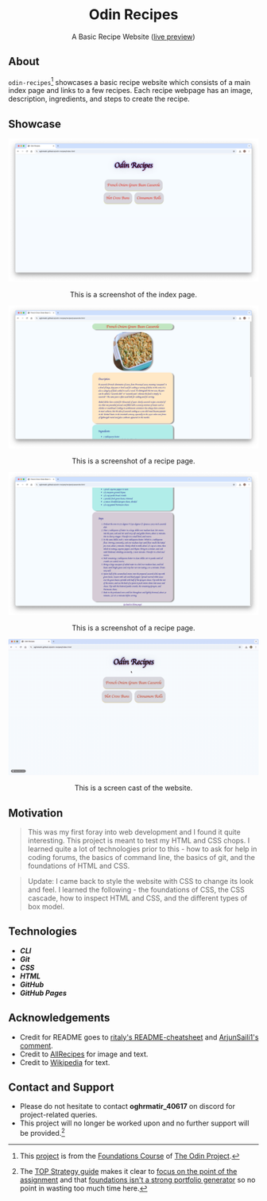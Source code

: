 <div align="center">
  <h1>Odin Recipes</h1>

  A Basic Recipe Website ([live preview](https://oghrmatir.github.io/odin-recipes/))
</div>

## About
`odin-recipes`[^1] showcases a basic recipe website which consists of a main index page and links to a few recipes. Each recipe webpage has an image, description, ingredients, and steps to create the recipe.

[^1]: This [project](https://www.theodinproject.com/lessons/foundations-recipes) is from the [Foundations Course](https://www.theodinproject.com/paths/foundations/courses/foundations) of [The Odin Project](https://www.theodinproject.com/about).

## Showcase
<div align="center">
  <img src="./images/screenshots/sample-1.jpg" alt="Screenshot of sample page 1">
  <p>This is a screenshot of the index page.</p>

  <img src="./images/screenshots/sample-2.jpg" alt="Screenshot of sample page 2">
  <p>This is a screenshot of a recipe page.</p>

  <img src="./images/screenshots/sample-3.jpg" alt="Screenshot of sample page 3">
  <p>This is a screenshot of a recipe page.</p>

  <img src="./images/demo/demo.gif" alt="Screen cast of odin-recipes">
  <p>This is a screen cast of the website.</p>
</div>

## Motivation
> This was my first foray into web development and I found it quite interesting. This project is meant to test my HTML and CSS chops. I learned quite a lot of technologies prior to this - how to ask for help in coding forums, the basics of command line, the basics of git, and the foundations of HTML and CSS.

> Update: I came back to style the website with CSS to change its look and feel. I learned the following - the foundations of CSS, the CSS cascade, how to inspect HTML and CSS, and the different types of box model.

## Technologies
- ***CLI***
- ***Git***
- ***CSS***
- ***HTML***
- ***GitHub***
- ***GitHub Pages***

## Acknowledgements
- Credit for README goes to [ritaly's README-cheatsheet](https://github.com/ritaly/README-cheatsheet) and [ArjunSaili1's comment](https://github.com/TheOdinProject/curriculum/discussions/25472#discussioncomment-5889343).
- Credit to [AllRecipes](https://www.allrecipes.com/) for image and text.
- Credit to [Wikipedia](https://www.wikipedia.org/) for text.

## Contact and Support
- Please do not hesitate to contact **oghrmatir_40617** on discord for project-related queries.
- This project will no longer be worked upon and no further support will be provided.[^2]

[^2]: The [TOP Strategy guide](https://dev.to/theodinproject/becoming-a-top-success-story-mindset-3dp2) makes it clear to [focus on the point of the assignment](https://dev.to/theodinproject/learning-code-f56#:~:text=Focus%20on%20the%20point%20of%20the%20assignment) and that [foundations isn't a strong portfolio generator](https://dev.to/theodinproject/learning-code-f56#:~:text=Foundations%20isn%E2%80%99t%20a%20strong%20portfolio%20generator) so no point in wasting too much time here.